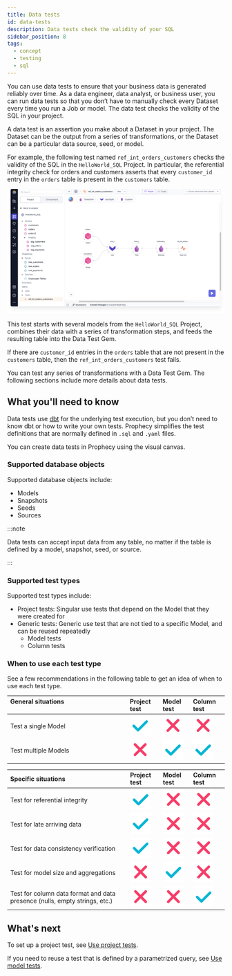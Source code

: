 ```yaml
---
title: Data tests
id: data-tests
description: Data tests check the validity of your SQL
sidebar_position: 8
tags:
  - concept
  - testing
  - sql
---
```


You can use data tests to ensure that your business data is generated reliably over time. As a data engineer, data analyst, or business user, you can run data tests so that you don’t have to manually check every Dataset every time you run a Job or model. The data test checks the validity of the SQL in your project.

A data test is an assertion you make about a Dataset in your project. The Dataset can be the output from a series of transformations, or the Dataset can be a particular data source, seed, or model.

For example, the following test named `ref_int_orders_customers` checks the validity of the SQL in the `HelloWorld_SQL` Project. In particular, the referential integrity check for orders and customers asserts that every `customer_id` entry in the `orders` table is present in the `customers` table.

![Project test canvas](img/project-test-canvas.png)

This test starts with several models from the `HelloWorld_SQL` Project, combines their data with a series of transformation steps, and feeds the resulting table into the Data Test Gem.

If there are `customer_id` entries in the `orders` table that are not present in the `customers` table, then the `ref_int_orders_customers` test fails.

You can test any series of transformations with a Data Test Gem. The following sections include more details about data tests.

## What you'll need to know

Data tests use [dbt](https://docs.getdbt.com/docs/build/data-tests) for the underlying test execution, but you don’t need to know dbt or how to write your own tests. Prophecy simplifies the test definitions that are normally defined in `.sql` and `.yaml` files.

You can create data tests in Prophecy using the visual canvas.

### Supported database objects

Supported database objects include:

- Models
- Snapshots
- Seeds
- Sources

:::note

Data tests can accept input data from any table, no matter if the table is defined by a model, snapshot, seed, or source.

:::

### Supported test types

Supported test types include:

- Project tests: Singular use tests that depend on the Model that they were created for
- Generic tests: Generic use test that are not tied to a specific Model, and can be reused repeatedly
  - Model tests
  - Column tests

### When to use each test type

See a few recommendations in the following table to get an idea of when to use each test type.

| General situations &nbsp; &nbsp; &nbsp; &nbsp;&nbsp; &nbsp; &nbsp; &nbsp;&nbsp; &nbsp;&nbsp; &nbsp;&nbsp; &nbsp;&nbsp; &nbsp;&nbsp; &nbsp;&nbsp; &nbsp;&nbsp; &nbsp;&nbsp; &nbsp;&nbsp; &nbsp;&nbsp; &nbsp;&nbsp; &nbsp;&nbsp; &nbsp;&nbsp; &nbsp;&nbsp; &nbsp;&nbsp; &nbsp;&nbsp; &nbsp;&nbsp; &nbsp;&nbsp; &nbsp;&nbsp; &nbsp;&nbsp; &nbsp;&nbsp; &nbsp;&nbsp; &nbsp;&nbsp; &nbsp;&nbsp; &nbsp;&nbsp; &nbsp;&nbsp; &nbsp;&nbsp; &nbsp; &nbsp; &nbsp; | Project test              | Model test                | Column test               |
| :----------------------------------------------------------------------------------------------------------------------------------------------------------------------------------------------------------------------------------------------------------------------------------------------------------------------------------------------------------------------------------------------------------------------------------------------------- | :------------------------ | :------------------------ | :------------------------ |
| Test a single Model                                                                                                                                                                                                                                                                                                                                                                                                                                    | ![Tick](./img/tick.svg)   | ![Cross](./img/cross.svg) | ![Cross](./img/cross.svg) |
| Test multiple Models                                                                                                                                                                                                                                                                                                                                                                                                                                   | ![Cross](./img/cross.svg) | ![Tick](./img/tick.svg)   | ![Tick](./img/tick.svg)   |

| Specific situations                                                        | Project test              | Model test                | Column test               |
| :------------------------------------------------------------------------- | :------------------------ | :------------------------ | :------------------------ |
| Test for referential integrity                                             | ![Tick](./img/tick.svg)   | ![Cross](./img/cross.svg) | ![Cross](./img/cross.svg) |
| Test for late arriving data                                                | ![Tick](./img/tick.svg)   | ![Cross](./img/cross.svg) | ![Cross](./img/cross.svg) |
| Test for data consistency verification                                     | ![Tick](./img/tick.svg)   | ![Cross](./img/cross.svg) | ![Cross](./img/cross.svg) |
| Test for model size and aggregations                                       | ![Cross](./img/cross.svg) | ![Tick](./img/tick.svg)   | ![Cross](./img/cross.svg) |
| Test for column data format and data presence (nulls, empty strings, etc.) | ![Cross](./img/cross.svg) | ![Cross](./img/cross.svg) | ![Tick](./img/tick.svg)   |

## What's next

To set up a project test, see [Use project tests](/docs/SQL/data-tests/use-project-tests.md).

If you need to reuse a test that is defined by a parametrized query, see [Use model tests](/docs/SQL/data-tests/use-model-tests.md).
